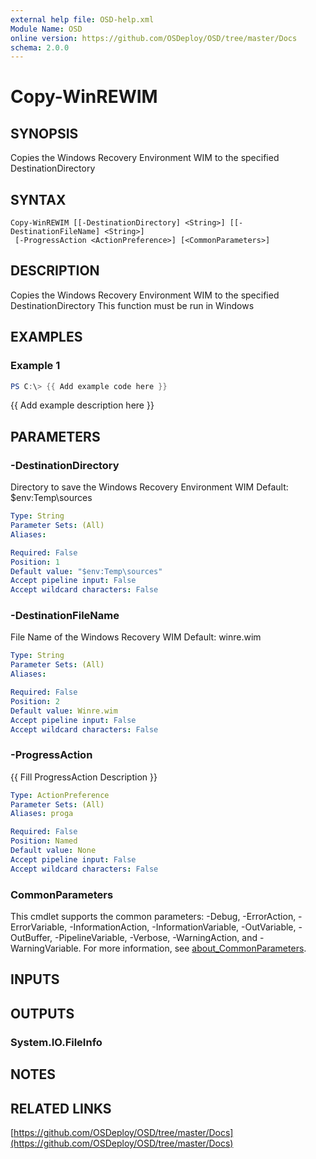 ```yaml
---
external help file: OSD-help.xml
Module Name: OSD
online version: https://github.com/OSDeploy/OSD/tree/master/Docs
schema: 2.0.0
---
```


# Copy-WinREWIM

## SYNOPSIS
Copies the Windows Recovery Environment WIM to the specified DestinationDirectory

## SYNTAX

```
Copy-WinREWIM [[-DestinationDirectory] <String>] [[-DestinationFileName] <String>]
 [-ProgressAction <ActionPreference>] [<CommonParameters>]
```

## DESCRIPTION
Copies the Windows Recovery Environment WIM to the specified DestinationDirectory
This function must be run in Windows

## EXAMPLES

### Example 1
```powershell
PS C:\> {{ Add example code here }}
```

{{ Add example description here }}

## PARAMETERS

### -DestinationDirectory
Directory to save the Windows Recovery Environment WIM
Default: $env:Temp\sources

```yaml
Type: String
Parameter Sets: (All)
Aliases:

Required: False
Position: 1
Default value: "$env:Temp\sources"
Accept pipeline input: False
Accept wildcard characters: False
```

### -DestinationFileName
File Name of the Windows Recovery WIM
Default: winre.wim

```yaml
Type: String
Parameter Sets: (All)
Aliases:

Required: False
Position: 2
Default value: Winre.wim
Accept pipeline input: False
Accept wildcard characters: False
```

### -ProgressAction
{{ Fill ProgressAction Description }}

```yaml
Type: ActionPreference
Parameter Sets: (All)
Aliases: proga

Required: False
Position: Named
Default value: None
Accept pipeline input: False
Accept wildcard characters: False
```

### CommonParameters
This cmdlet supports the common parameters: -Debug, -ErrorAction, -ErrorVariable, -InformationAction, -InformationVariable, -OutVariable, -OutBuffer, -PipelineVariable, -Verbose, -WarningAction, and -WarningVariable. For more information, see [about_CommonParameters](http://go.microsoft.com/fwlink/?LinkID=113216).

## INPUTS

## OUTPUTS

### System.IO.FileInfo
## NOTES

## RELATED LINKS

[https://github.com/OSDeploy/OSD/tree/master/Docs](https://github.com/OSDeploy/OSD/tree/master/Docs)


